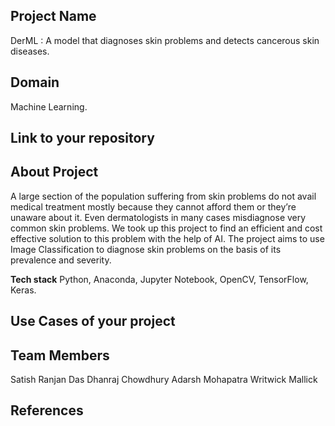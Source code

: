 ## Project Name
DerML : A model that diagnoses skin problems and detects cancerous skin diseases.


## Domain
Machine Learning.


## Link to your repository



## About Project
A large section of the population suffering from skin problems do not avail medical treatment mostly because they cannot afford them or they’re unaware about it. Even dermatologists in many cases misdiagnose very common skin problems. We took up this project to find an efficient and cost effective solution to this problem with the help of AI. The project aims to use Image Classification to diagnose skin problems on the basis of its prevalence and severity.


**Tech stack**
Python, Anaconda, Jupyter Notebook, OpenCV, TensorFlow, Keras.
 

## Use Cases of your project

## Team Members
Satish Ranjan Das
Dhanraj Chowdhury
Adarsh Mohapatra
Writwick Mallick


## References


